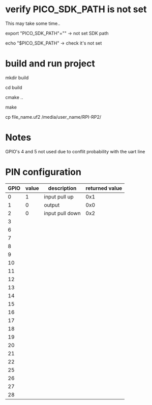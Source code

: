 # verify PICO_SDK_PATH is not set

This may take some time..

export "PICO_SDK_PATH"="" -> not set SDK path

echo "$PICO_SDK_PATH" -> check it's not set

# build and run project

mkdir build

cd build

cmake ..

make

cp file_name.uf2 /media/user_name/RPI-RP2/


# Notes

GPIO's 4 and 5 not used due to conflit probability with the uart line


# PIN configuration

| GPIO | value | description |  returned value |
|----- |-------|-------------|-----------------|
|  0   |   1    |      input pull up       |      0x1           | 
|  1   |   0    |    output         |   0x0              |
|  2   |   0    |   input pull down          |    0x2             |
|  3   |       |             |                 | 
|  6   |       |             |                 |
|  7   |       |             |                 |
|  8   |       |             |                 | 
|  9   |       |             |                 |
|  10   |       |             |                 |
|  11   |       |             |                 | 
|  12  |       |             |                 |
|  13   |       |             |                 |
|  14   |       |             |                 | 
|  15   |       |             |                 |
|  16   |       |             |                 |
|  17   |       |             |                 | 
|  18   |       |             |                 |
|  19   |       |             |                 |
|  20   |       |             |                 | 
|  21   |       |             |                 |
|  22   |       |             |                 |
|  25   |       |             |                 | 
|  26   |       |             |                 |
|  27   |       |             |                 |
|  28   |       |             |                 | 

